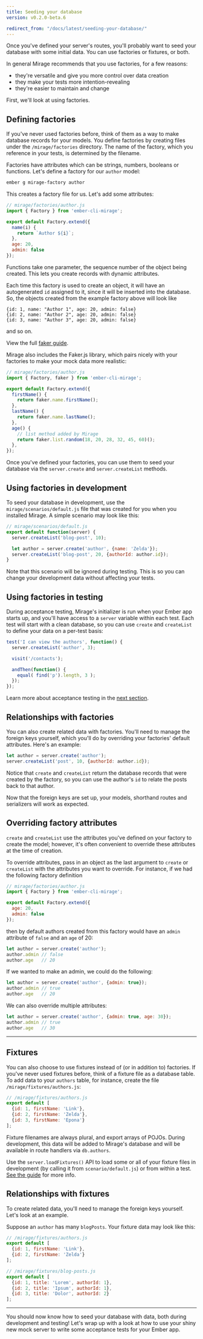 ```yaml
---
title: Seeding your database
version: v0.2.0-beta.6

redirect_from: "/docs/latest/seeding-your-database/"
---
```


Once you've defined your server's routes, you'll probably want to seed your database with some initial data. You can use factories or fixtures, or both. 

In general Mirage recommends that you use factories, for a few reasons:

  - they're versatile and give you more control over data creation
  - they make your tests more intention-revealing
  - they're easier to maintain and change

First, we'll look at using factories.

## Defining factories

If you've never used factories before, think of them as a way to make database records for your models. You define factories by creating files under the `/mirage/factories` directory. The name of the factory, which you reference in your tests, is determined by the filename.

Factories have attributes which can be strings, numbers, booleans or functions. Let's define a factory for our `author` model:

```sh
ember g mirage-factory author
```

This creates a factory file for us. Let's add some attributes:

```js
// mirage/factories/author.js
import { Factory } from 'ember-cli-mirage';

export default Factory.extend({
  name(i) {
    return `Author ${i}`;
  },
  age: 20,
  admin: false
});
```

Functions take one parameter, the sequence number of the object being created. This lets you create records with dynamic attributes.

Each time this factory is used to create an object, it will have an autogenerated `id` assigned to it, since it will be inserted into the database. So, the objects created from the example factory above will look like

    {id: 1, name: "Author 1", age: 20, admin: false}
    {id: 2, name: "Author 2", age: 20, admin: false}
    {id: 3, name: "Author 3", age: 20, admin: false}

and so on.

<aside class='Docs-page__aside'>
  <p>View the full <a href="../factories#using-fakerjs">faker guide</a>.</p>
</aside>

Mirage also includes the Faker.js library, which pairs nicely with your factories to make your mock data more realistic:

```js
// mirage/factories/author.js
import { Factory, faker } from 'ember-cli-mirage';

export default Factory.extend({
  firstName() {
    return faker.name.firstName();
  },
  lastName() {
    return faker.name.lastName();
  },
  age() {
    // list method added by Mirage
    return faker.list.random(18, 20, 28, 32, 45, 60)();
  },
});
```

Once you've defined your factories, you can use them to seed your database via the `server.create` and `server.createList` methods.

## Using factories in development

To seed your database in development, use the `mirage/scenarios/default.js` file that was created for you when you installed Mirage. A simple scenario may look like this:

```js
// mirage/scenarios/default.js
export default function(server) {
  server.createList('blog-post', 10);

  let author = server.create('author', {name: 'Zelda'});
  server.createList('blog-post', 20, {authorId: author.id});
}
```

Note that this scenario will be ignored during testing. This is so you can change your development data without affecting your tests.

## Using factories in testing

During acceptance testing, Mirage's initializer is run when your Ember app starts up, and you'll have access to a `server` variable within each test. Each test will start with a clean database, so you can use `create` and `createList` to define your data on a per-test basis:

```js
test('I can view the authors', function() {
  server.createList('author', 3);

  visit('/contacts');

  andThen(function() {
    equal( find('p').length, 3 );
  });
});
```

Learn more about acceptance testing in the [next section](../acceptance-testing).

## Relationships with factories

You can also create related data with factories. You'll need to manage the foreign keys yourself, which you'll do by overriding your factories' default attributes. Here's an example:

```js
let author = server.create('author');
server.createList('post', 10, {authorId: author.id});
```

Notice that `create` and `createList` return the database records that were created by the factory, so you can use the author's `id` to relate the posts back to that author.

Now that the foreign keys are set up, your models, shorthand routes and serializers will work as expected.

## Overriding factory attributes

`create` and `createList` use the attributes you've defined on your factory to create the model; however, it's often convenient to override these attributes at the time of creation.

To override attributes, pass in an object as the last argument to `create` or `createList` with the attributes you want to override. For instance, if we had the following factory definition

```js
// mirage/factories/author.js
import { Factory } from 'ember-cli-mirage';

export default Factory.extend({
  age: 20,
  admin: false
});
```

then by default authors created from this factory would have an `admin` attribute of `false` and an `age` of 20:

```js
let author = server.create('author');
author.admin // false
author.age   // 20
```

If we wanted to make an admin, we could do the following:

```js
let author = server.create('author', {admin: true});
author.admin // true
author.age   // 20
```

We can also override multiple attributes:

```js
let author = server.create('author', {admin: true, age: 30});
author.admin // true
author.age   // 30
```


---


## Fixtures

You can also choose to use fixtures instead of (or in addition to) factories. If you've never used fixtures before, think of a fixture file as a database table. To add data to your `authors` table, for instance, create the file `/mirage/fixtures/authors.js`:

```js
// /mirage/fixtures/authors.js
export default [
  {id: 1, firstName: 'Link'},
  {id: 2, firstName: 'Zelda'},
  {id: 3, firstName: 'Epona'}
];
```

Fixture filenames are always plural, and export arrays of POJOs. During development, this data will be added to Mirage's database and will be available in route handlers via `db.authors`.

Use the `server.loadFixtures()` API to load some or all of your fixture files in development (by calling it from `scenario/default.js`) or from within a test. [See the guide](../configuration/#loadFixtures) for more info.

## Relationships with fixtures

To create related data, you'll need to manage the foreign keys yourself. Let's look at an example.

Suppose an `author` has many `blogPosts`. Your fixture data may look like this:

```js
// /mirage/fixtures/authors.js
export default [
  {id: 1, firstName: 'Link'},
  {id: 2, firstName: 'Zelda'}
];

// /mirage/fixtures/blog-posts.js
export default [
  {id: 1, title: 'Lorem', authorId: 1},
  {id: 2, title: 'Ipsum', authorId: 1},
  {id: 3, title: 'Dolor', authorId: 2}
];
```

---

You should now know how to seed your database with data, both during development and testing! Let's wrap up with a look at how to use your shiny new mock server to write some acceptance tests for your Ember app.
